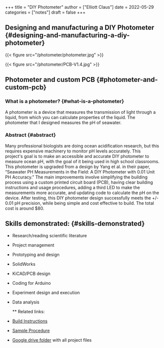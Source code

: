 +++
title = "DIY Photometer"
author = ["Elliott Claus"]
date = 2022-05-29
categories = ["notes"]
draft = false
+++

## Designing and manufacturing a DIY Photometer {#designing-and-manufacturing-a-diy-photometer}

{{< figure src="/photometer/photometer.jpg" >}}

{{< figure src="/photometer/PCB-V1.4.jpg" >}}


## Photometer and custom PCB {#photometer-and-custom-pcb}


### What is a photometer? {#what-is-a-photometer}

A photometer is a device that measures the transmission of light
                through a liquid, from which you can calculate properties of the
                liquid. The photometer that I designed measures the pH of
                seawater.


### Abstract {#abstract}

Many professional biologists are doing ocean acidification
research, but this requires expensive machinery to monitor pH
levels accurately. This project's goal is to make an accessible
and accurate DIY photometer to measure ocean pH, with the goal
of it being used in high school classrooms. This photometer is
upgraded from a design by Yang et al. in their paper, “Seawater
PH Measurements in the Field: A DIY Photometer with 0.01 Unit PH
Accuracy.” The main improvements involve simplifying the
building process using a custom printed circuit board (PCB),
having clear building instructions and usage procedures, adding
a third LED to make the measurements more accurate, and updating
code to calculate the pH on the device. After testing, this DIY
photometer design successfully meets the +/- 0.01 pH precision,
while being simple and cost effective to build. The total cost
is around $80.


## Skills demonstrated: {#skills-demonstrated}

-   Research/reading scientific literature
-   Project management
-   Prototyping and design
-   SolidWorks
-   KiCAD/PCB design
-   Coding for Arduino
-   Experiment design and execution
-   Data analysis

    \*\* Related links:

-   [Build Instructions](/photometer/Building-Instructions.pdf)
-   [Sample Procedure](/photometer/DIY-Photometer-Sample-Procedure.pdf)
-   [Google drive folder](https://drive.google.com/drive/folders/12e3psiflYahUNBUbpTbVONxisq1LnBot) with all project files
